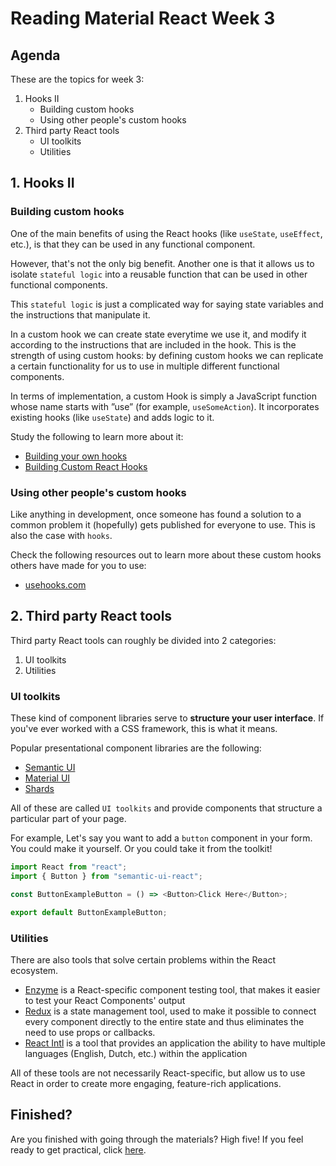 # Reading Material React Week 3

## Agenda

These are the topics for week 3:

1. Hooks II
   - Building custom hooks
   - Using other people's custom hooks
2. Third party React tools
   - UI toolkits
   - Utilities

## 1. Hooks II

### Building custom hooks

One of the main benefits of using the React hooks (like `useState`, `useEffect`, etc.), is that they can be used in any functional component.

However, that's not the only big benefit. Another one is that it allows us to isolate `stateful logic` into a reusable function that can be used in other functional components.

This `stateful logic` is just a complicated way for saying state variables and the instructions that manipulate it.

In a custom hook we can create state everytime we use it, and modify it according to the instructions that are included in the hook. This is the strength of using custom hooks: by defining custom hooks we can replicate a certain functionality for us to use in multiple different functional components.

In terms of implementation, a custom Hook is simply a JavaScript function whose name starts with ”use” (for example, `useSomeAction`). It incorporates existing hooks (like `useState`) and adds logic to it.

Study the following to learn more about it:

- [Building your own hooks](https://reactjs.org/docs/hooks-custom.html)
- [Building Custom React Hooks](https://medium.com/prototyped/building-custom-react-hooks-f6aad8567825)

### Using other people's custom hooks

Like anything in development, once someone has found a solution to a common problem it (hopefully) gets published for everyone to use. This is also the case with `hooks`.

Check the following resources out to learn more about these custom hooks others have made for you to use:

- [usehooks.com](https://usehooks.com/)

## 2. Third party React tools

Third party React tools can roughly be divided into 2 categories:

1. UI toolkits
2. Utilities

### UI toolkits

These kind of component libraries serve to **structure your user interface**. If you've ever worked with a CSS framework, this is what it means.

Popular presentational component libraries are the following:

- [Semantic UI](https://react.semantic-ui.com/)
- [Material UI](https://material-ui.com/)
- [Shards](https://designrevision.com/docs/shards-react/getting-started)

All of these are called `UI toolkits` and provide components that structure a particular part of your page.

For example, Let's say you want to add a `button` component in your form. You could make it yourself. Or you could take it from the toolkit!

```js
import React from "react";
import { Button } from "semantic-ui-react";

const ButtonExampleButton = () => <Button>Click Here</Button>;

export default ButtonExampleButton;
```

### Utilities

There are also tools that solve certain problems within the React ecosystem.

- [Enzyme](https://github.com/airbnb/enzyme) is a React-specific component testing tool, that makes it easier to test your React Components' output
- [Redux](https://redux.js.org/introduction/getting-started) is a state management tool, used to make it possible to connect every component directly to the entire state and thus eliminates the need to use props or callbacks.
- [React Intl](https://github.com/formatjs/react-intl) is a tool that provides an application the ability to have multiple languages (English, Dutch, etc.) within the application

All of these tools are not necessarily React-specific, but allow us to use React in order to create more engaging, feature-rich applications.

## Finished?

Are you finished with going through the materials? High five! If you feel ready to get practical, click [here](./MAKEME.md).
